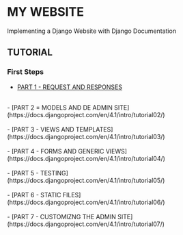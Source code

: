 # MY WEBSITE

Implementing a Django Website with Django Documentation<br>

## TUTORIAL

### First Steps
- [PART 1 - REQUEST AND RESPONSES](https://docs.djangoproject.com/en/4.1/intro/tutorial01/)<br>
<br>
- [PART 2 = MODELS AND DE ADMIN SITE](https://docs.djangoproject.com/en/4.1/intro/tutorial02/)<br>
<br>
- [PART 3 - VIEWS AND TEMPLATES](https://docs.djangoproject.com/en/4.1/intro/tutorial03/)<br>
<br>
- [PART 4 - FORMS AND GENERIC VIEWS](https://docs.djangoproject.com/en/4.1/intro/tutorial04/)<br>
<br>
- [PART 5 - TESTING](https://docs.djangoproject.com/en/4.1/intro/tutorial05/)<br>
<br>
- [PART 6 - STATIC FILES](https://docs.djangoproject.com/en/4.1/intro/tutorial06/)<br>
<br>
- [PART 7 - CUSTOMIZNG THE ADMIN SITE](https://docs.djangoproject.com/en/4.1/intro/tutorial07/)<br>
